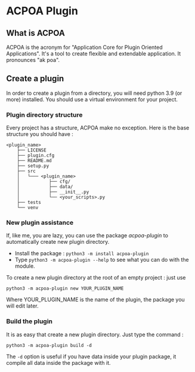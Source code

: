 # ACPOA Plugin
## What is ACPOA
ACPOA is the acronym for "Application Core for Plugin Oriented Applications". It's a tool to create flexible and extendable application.
It pronounces "ak poa".
## Create a plugin
In order to create a plugin from a directory, you will need python 3.9 (or more) installed. You should use a virtual environment
for your project.

### Plugin directory structure
Every project has a structure, ACPOA make no exception. Here is the base structure you should have :
```
<plugin_name>
    ├── LICENSE
    ├── plugin.cfg
    ├── README.md
    ├── setup.py
    ├── src
    │   └─── <plugin_name>
    │           ├── cfg/
    │           ├── data/
    │           ├── __init__.py
    │           └── <your_scripts>.py
    ├── tests
    └── venv
```
### New plugin assistance
If, like me, you are lazy, you can use the package *acpoa-plugin* to automatically create new plugin directory.
- Install the package : `python3 -m install acpoa-plugin`
- Type `python3 -m acpoa-plugin --help` to see what you can do with the module.

To create a new plugin directory at the root of an empty project : just use

`python3 -m acpoa-plugin new YOUR_PLUGIN_NAME`

Where YOUR_PLUGIN_NAME is the name of the plugin, the package you will edit later.
### Build the plugin
It is as easy that create a new plugin directory. Just type the command :

`python3 -m acpoa-plugin build -d`

The `-d` option is useful if you have data inside your plugin package, it compile all data inside the package with it.
